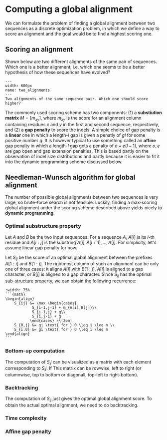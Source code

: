 # Computing a global alignment 

We can formulate the problem  of finding a global alignment between two sequences as a discrete optimization problem, in which we define a way to score an alignment and the goal would be to find a highest scoring one. 

## Scoring an alignment
Shown below are two different alignments of the same pair of sequences. 
Which one is a better alignment, i.e. which one seems to be a better hypothesis of how these sequences have evolved?

```{figure} ./images/two_alignments.svg
---
width: 600px
name: two_alignments
---
Two alignments of the same sequence pair. Which one should score higher?
```

The commonly used scoring scheme has two components: (1) a **substiution matrix** $M = [m_{xy}]$, where $m_{xy}$ is the score for an alignment column containing residues $x$ and $y$ in the first and second sequence, respectively, and (2) a **gap penalty** to score the indels. A simple choice of gap penalty is a **linear** one in which a length-$l$ gap is given a penatly of $gl$ for some positive number $g$.  It is however typical to use something called an **affine** gap penalty in which a length-$l$ gap gets a penalty of $o + e (l-1)$, where $o,e$ are gap open and gap extension penalties.  This is based partly on the observation of  indel size distributions and partly because it is easier to fit it into the dynamic programming scheme discussed below.


## Needleman-Wunsch algorithm for global alignment
The number of possible global alignments between two sequences is very large, so brute-force search is not feasible. Luckily, finding a max-scoring global alignment under the scoring scheme described above yields nicely to **dynamic programming**. 

### Optimal substructure property
Let $A$ and $B$ be the two input sequences. For a sequence $A$, $A[i]$ is its $i$-th residue and $A[i:j]$ is the substring $A[i], A[i+1],\ldots, A[j]$. For simplicity, let's assume linear gap penalty for now.

Let $S_{ij}$ be the score of an optimal global alignment between the prefixes $A[1:i]$ and $B[1:j]$. The rightmost column of such an alignment can be only one of three cases: it aligns $A[i]$ with $B[1:j]$, $A[i]$ is aligned to a gap character, or $B[j]$ is aligned to a gap character. Since $S_{ij}$ has the optimal sub-structure property, we can obtain the following recurrence:
````{card}
:width: 75%
```{math}
\begin{align}
    S_{ij} &= \max \begin{cases}
            S_{i-1,j-1} + m_{A[i],B[j]}\\
            S_{i-1,j} + g\\
            S_{i,j-1} + g
           \end{cases} \\[2em]
    S_{0,j} &= gj \text{ for } 0 \leq j \leq n \\
    S_{i,0} &= gi \text{ for } 0 \leq i \leq m 
\end{align}
```
````

### Bottom-up computation
The computation of $S_ij$ can be visualized as a matrix with each element corresponding to $S_ij$. If This matrix can be rowwise, left to right (or columnwise, top to bottom or diagonall, top-left to right-bottom).

### Backtracking
The computation of $S_{ij}$ just gives the optimal global alignment score. To obtain the actual optimal alignment, we need to do backtracking.

### Time complexity

### Affine gap penalty 

